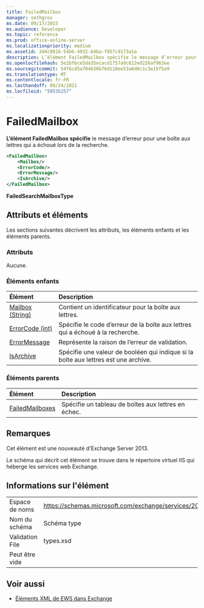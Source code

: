 ```yaml
---
title: FailedMailbox
manager: sethgros
ms.date: 09/17/2015
ms.audience: Developer
ms.topic: reference
ms.prod: office-online-server
ms.localizationpriority: medium
ms.assetid: 3d4c9816-54bb-4932-b4ba-f057c9173a1a
description: L’élément FailedMailbox spécifie le message d’erreur pour une boîte aux lettres qui a échoué lors de la recherche.
ms.openlocfilehash: 5e2bfbce5da35ecacd1757a9c612ed226af963ee
ms.sourcegitcommit: 54f6cd5a704b36b76d110ee53a6d6c1c3e15f5a9
ms.translationtype: MT
ms.contentlocale: fr-FR
ms.lasthandoff: 09/24/2021
ms.locfileid: "59535257"
---
```

# <a name="failedmailbox"></a>FailedMailbox

**L’élément FailedMailbox spécifie** le message d’erreur pour une boîte aux lettres qui a échoué lors de la recherche. 
  
```XML
<FailedMailbox>
    <Mailbox/>
    <ErrorCode/>
    <ErrorMessage/>
    <IsArchive/>
</FailedMailbox>
```

 **FailedSearchMailboxType**
## <a name="attributes-and-elements"></a>Attributs et éléments

Les sections suivantes décrivent les attributs, les éléments enfants et les éléments parents.
  
### <a name="attributes"></a>Attributs

Aucune.
  
### <a name="child-elements"></a>Éléments enfants

|**Élément**|**Description**|
|:-----|:-----|
|[Mailbox (String)](mailbox-string.md) <br/> |Contient un identificateur pour la boîte aux lettres.  <br/> |
|[ErrorCode (int)](errorcode-int.md) <br/> |Spécifie le code d’erreur de la boîte aux lettres qui a échoué à la recherche.  <br/> |
|[ErrorMessage](errormessage.md) <br/> |Représente la raison de l’erreur de validation.  <br/> |
|[IsArchive](isarchive.md) <br/> |Spécifie une valeur de booléen qui indique si la boîte aux lettres est une archive.  <br/> |
   
### <a name="parent-elements"></a>Éléments parents

|**Élément**|**Description**|
|:-----|:-----|
|[FailedMailboxes](failedmailboxes.md) <br/> |Spécifie un tableau de boîtes aux lettres en échec.  <br/> |
   
## <a name="remarks"></a>Remarques

Cet élément est une nouveauté d'Exchange Server 2013.
  
Le schéma qui décrit cet élément se trouve dans le répertoire virtuel IIS qui héberge les services web Exchange.
  
## <a name="element-information"></a>Informations sur l'élément

|||
|:-----|:-----|
|Espace de noms  <br/> |https://schemas.microsoft.com/exchange/services/2006/types  <br/> |
|Nom du schéma  <br/> |Schéma type  <br/> |
|Validation File  <br/> |types.xsd  <br/> |
|Peut être vide  <br/> ||
   
## <a name="see-also"></a>Voir aussi



- [Éléments XML de EWS dans Exchange](ews-xml-elements-in-exchange.md)

